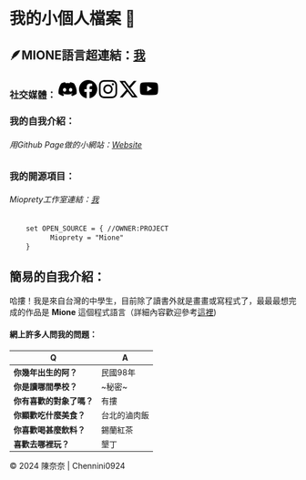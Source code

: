 # 我的小個人檔案 🫠 

## 🪶MIONE語言超連結：[我](https://github.com/Mioprety/Mione)


### 社交媒體： [![](img/discord.svg)](https://discord.com/users/1215881890309869661) [![](img/facebook.svg)](https://www.facebook.com/profile.php?id=61557425692395) [![](img/instagram.svg)](https://www.instagram.com/chennini0924) [![](img/twitter-x.svg)](https://twitter.com/chennini0924) [![](img/youtube.svg)](https://www.youtube.com/channel/UCHGy_JTwDIoar-8Wf3olOrw)




### 我的自我介紹：
###### 用Github Page做的小網站：[Website](https://chennini0924.github.io/ChenNini0924/) 

### 我的開源項目：
###### Mioprety工作室連結：[我](https://github.com/Mioprety)
        set OPEN_SOURCE = { //OWNER:PROJECT
              Mioprety = "Mione"
        }

## 簡易的自我介紹：
哈摟！我是來自台灣的中學生，目前除了讀書外就是畫畫或寫程式了，最最最想完成的作品是 **Mione** 這個程式語言（詳細內容歡迎參考[這裡](https://github.com/Mioprety/Mione))


#### 網上許多人問我的問題：
| Q | A |
| -|-|
|**你幾年出生的阿？**| 民國98年|
|**你是讀哪間學校？**| ~秘密~|
|**你有喜歡的對象了嗎？**|有摟|
|**你顯歡吃什麼美食？**|台北的滷肉飯|
|**你喜歡喝甚麼飲料？**|錫蘭紅茶|
|**喜歡去哪裡玩？**|墾丁|



<div class="footer">
        &copy; 2024 陳奈奈  |  Chennini0924
</div>
